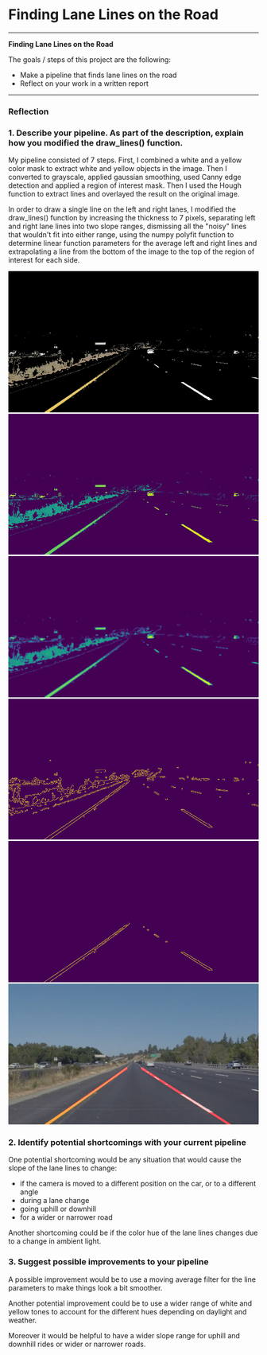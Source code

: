 # **Finding Lane Lines on the Road** 

---

**Finding Lane Lines on the Road**

The goals / steps of this project are the following:
* Make a pipeline that finds lane lines on the road
* Reflect on your work in a written report


[//]: # (Image References)

[color_select]: ./writeup_images/imageCs.jpg "color_select"
[grayscale]: ./writeup_images/imageGray.jpg "grayscale"
[blur]: ./writeup_images/imageBlur.jpg "blur"
[edges]: ./writeup_images/imageEdges.jpg "edges"
[masked]: ./writeup_images/imageMasked.jpg "masked"
[overlay]: ./writeup_images/imageOverlay.jpg "overlay"

---

### Reflection

### 1. Describe your pipeline. As part of the description, explain how you modified the draw_lines() function.

My pipeline consisted of 7 steps. First, I combined a white and a yellow color mask to extract white and yellow objects in the image. Then I converted to grayscale, applied gaussian smoothing, used Canny edge detection and applied a region of interest mask. Then I used the Hough function to extract lines and overlayed the result on the original image.

In order to draw a single line on the left and right lanes, I modified the draw_lines() function by increasing the thickness to 7 pixels, separating left and right lane lines into two slope ranges, dismissing all the "noisy" lines that wouldn't fit into either range, using the numpy polyfit function to determine linear function parameters for the average left and right lines and extrapolating a line from the bottom of the image to the top of the region of interest for each side.

![color_select][color_select]
![grayscale][grayscale]
![blur][blur]
![edges][edges]
![masked][masked]
![overlay][overlay]


### 2. Identify potential shortcomings with your current pipeline

One potential shortcoming would be any situation that would cause the slope of the lane lines to change:
* if the camera is moved to a different position on the car, or to a different angle
* during a lane change
* going uphill or downhill
* for a wider or narrower road

Another shortcoming could be if the color hue of the lane lines changes due to a change in ambient light.


### 3. Suggest possible improvements to your pipeline

A possible improvement would be to use a moving average filter for the line parameters to make things look a bit smoother.

Another potential improvement could be to use a wider range of white and yellow tones to account for the different hues depending on daylight and weather.

Moreover it would be helpful to have a wider slope range for uphill and downhill rides or wider or narrower roads.
